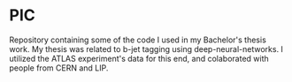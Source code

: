 # PIC
Repository containing some of the code I used in my Bachelor's thesis work. My thesis was related to b-jet tagging using deep-neural-networks. I utilized the ATLAS experiment's data for this end, and colaborated with people from CERN and LIP.
